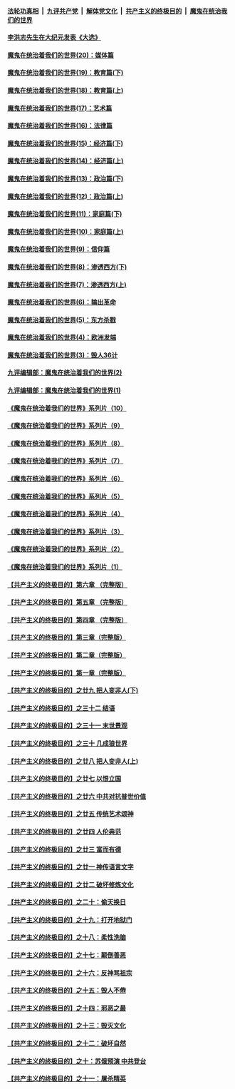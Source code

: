 ####  [法轮功真相](../../../../basic/blob/master/README.md?t=11111602) &nbsp;|&nbsp; [九评共产党](../../../../9ping.md/blob/master/README.md?t=11111602) &nbsp;|&nbsp; [解体党文化](../../../../jtdwh.md/blob/master/README.md?t=11111602)  &nbsp;|&nbsp; [共产主义的终极目的](../../../../gczydzjmd.md/blob/master/README.md?t=11111602) &nbsp;|&nbsp; [魔鬼在统治我们的世界](../../../../mgztzwmdsj.md/blob/master/README.md?t=11111602) 

#### [李洪志先生在大纪元发表《大选》](../pages/nsc422/n12534746.md?t=11111602) 

#### [魔鬼在统治着我们的世界(20)：媒体篇](../pages/nsc422/n10586579.md?t=11111602) 

#### [魔鬼在统治着我们的世界(19)：教育篇(下)](../pages/nsc422/n10564808.md?t=11111602) 

#### [魔鬼在统治着我们的世界(18)：教育篇(上)](../pages/nsc422/n10526970.md?t=11111602) 

#### [魔鬼在统治着我们的世界(17)：艺术篇](../pages/nsc422/n10499093.md?t=11111602) 

#### [魔鬼在统治着我们的世界(16)：法律篇](../pages/nsc422/n10485969.md?t=11111602) 

#### [魔鬼在统治着我们的世界(15)：经济篇(下)](../pages/nsc422/n10469975.md?t=11111602) 

#### [魔鬼在统治着我们的世界(14)：经济篇(上)](../pages/nsc422/n10457370.md?t=11111602) 

#### [魔鬼在统治着我们的世界(13)：政治篇(下)](../pages/nsc422/n10448270.md?t=11111602) 

#### [魔鬼在统治着我们的世界(12)：政治篇(上)](../pages/nsc422/n10444576.md?t=11111602) 

#### [魔鬼在统治着我们的世界(11)：家庭篇(下)](../pages/nsc422/n10440961.md?t=11111602) 

#### [魔鬼在统治着我们的世界(10)：家庭篇(上)](../pages/nsc422/n10435448.md?t=11111602) 

#### [魔鬼在统治着我们的世界(9)：信仰篇](../pages/nsc422/n10432159.md?t=11111602) 

#### [魔鬼在统治着我们的世界(8)：渗透西方(下)](../pages/nsc422/n10429603.md?t=11111602) 

#### [魔鬼在统治着我们的世界(7)：渗透西方(上)](../pages/nsc422/n10426013.md?t=11111602) 

#### [魔鬼在统治着我们的世界(6)：输出革命](../pages/nsc422/n10421536.md?t=11111602) 

#### [魔鬼在统治着我们的世界(5)：东方杀戮](../pages/nsc422/n10417707.md?t=11111602) 

#### [魔鬼在统治着我们的世界(4)：欧洲发端](../pages/nsc422/n10414890.md?t=11111602) 

#### [魔鬼在统治着我们的世界(3)：毁人36计](../pages/nsc422/n10411583.md?t=11111602) 

#### [九评编辑部：魔鬼在统治着我们的世界(2)](../pages/nsc422/n10410036.md?t=11111602) 

#### [九评编辑部：魔鬼在统治着我们的世界(1)](../pages/nsc422/n10406825.md?t=11111602) 

#### [《魔鬼在统治着我们的世界》系列片（10）](../pages/nsc422/n12292670.md?t=11111602) 

#### [《魔鬼在统治着我们的世界》系列片（9）](../pages/nsc422/n12290859.md?t=11111602) 

#### [《魔鬼在统治着我们的世界》系列片（8）](../pages/nsc422/n12287445.md?t=11111602) 

#### [《魔鬼在统治着我们的世界》系列片（7）](../pages/nsc422/n12283425.md?t=11111602) 

#### [《魔鬼在统治着我们的世界》系列片（6）](../pages/nsc422/n12282314.md?t=11111602) 

#### [《魔鬼在统治着我们的世界》系列片（5）](../pages/nsc422/n12281419.md?t=11111602) 

#### [《魔鬼在统治着我们的世界》系列片（4）](../pages/nsc422/n12274024.md?t=11111602) 

#### [《魔鬼在统治着我们的世界》系列片（3）](../pages/nsc422/n12271322.md?t=11111602) 

#### [《魔鬼在统治着我们的世界》系列片（2）](../pages/nsc422/n12269049.md?t=11111602) 

#### [《魔鬼在统治着我们的世界》系列片（1）](../pages/nsc422/n12267575.md?t=11111602) 

#### [【共产主义的终极目的】第六章 （完整版）](../pages/nsc422/n11428913.md?t=11111602) 

#### [【共产主义的终极目的】第五章 （完整版）](../pages/nsc422/n11428912.md?t=11111602) 

#### [【共产主义的终极目的】第四章 （完整版）](../pages/nsc422/n11428907.md?t=11111602) 

#### [【共产主义的终极目的】第三章（完整版）](../pages/nsc422/n11428848.md?t=11111602) 

#### [【共产主义的终极目的】第二章（完整版）](../pages/nsc422/n11428831.md?t=11111602) 

#### [【共产主义的终极目的】第一章（完整版）](../pages/nsc422/n11417651.md?t=11111602) 

#### [【共产主义的终极目的】之廿九 把人变非人(下)](../pages/nsc422/n11344140.md?t=11111602) 

#### [【共产主义的终极目的】之三十二 结语](../pages/nsc422/n11360535.md?t=11111602) 

#### [【共产主义的终极目的】之三十一 末世景观](../pages/nsc422/n11351129.md?t=11111602) 

#### [【共产主义的终极目的】之三十 几成狼世界](../pages/nsc422/n11348280.md?t=11111602) 

#### [【共产主义的终极目的】之廿八 把人变非人(上)](../pages/nsc422/n11340492.md?t=11111602) 

#### [【共产主义的终极目的】之廿七 以恨立国](../pages/nsc422/n11336944.md?t=11111602) 

#### [【共产主义的终极目的】之廿六 中共对抗普世价值](../pages/nsc422/n11324785.md?t=11111602) 

#### [【共产主义的终极目的】之廿五 传统艺术颂神](../pages/nsc422/n11296396.md?t=11111602) 

#### [【共产主义的终极目的】之廿四 人伦典范](../pages/nsc422/n11296397.md?t=11111602) 

#### [【共产主义的终极目的】之廿三 富而有德](../pages/nsc422/n11283598.md?t=11111602) 

#### [【共产主义的终极目的】之廿一 神传语言文字](../pages/nsc422/n11263265.md?t=11111602) 

#### [【共产主义的终极目的】之廿二 破坏修炼文化](../pages/nsc422/n11245728.md?t=11111602) 

#### [【共产主义的终极目的】之二十：偷天换日](../pages/nsc422/n11238846.md?t=11111602) 

#### [【共产主义的终极目的】之十九：打开地狱门](../pages/nsc422/n11206376.md?t=11111602) 

#### [【共产主义的终极目的】之十八：柔性洗脑](../pages/nsc422/n11199994.md?t=11111602) 

#### [【共产主义的终极目的】之十七：颠倒善恶](../pages/nsc422/n11179782.md?t=11111602) 

#### [【共产主义的终极目的】之十六：反神骂祖宗](../pages/nsc422/n11166798.md?t=11111602) 

#### [【共产主义的终极目的】之十五：毁人不倦](../pages/nsc422/n11166792.md?t=11111602) 

#### [【共产主义的终极目的】之十四：邪恶之最](../pages/nsc422/n11150249.md?t=11111602) 

#### [【共产主义的终极目的】之十三：毁灭文化](../pages/nsc422/n11135227.md?t=11111602) 

#### [【共产主义的终极目的】之十二：破坏自然](../pages/nsc422/n11135214.md?t=11111602) 

#### [【共产主义的终极目的】之十：苏俄预演 中共登台](../pages/nsc422/n11118424.md?t=11111602) 

#### [【共产主义的终极目的】之十一：屠杀精英](../pages/nsc422/n11118442.md?t=11111602) 

